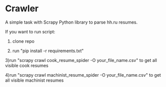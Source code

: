 # Crawler
A simple task with Scrapy Python library to parse hh.ru resumes.


If you want to run script:

1) clone repo

2) run "pip install -r requirements.txt"

3)run "scrapy crawl cook_resume_spider -O your_file_name.csv" to get all visible cook resumes

4)run "scrapy crawl machinist_resume_spider -O your_file_name.csv" to get all visible machinist resumes
